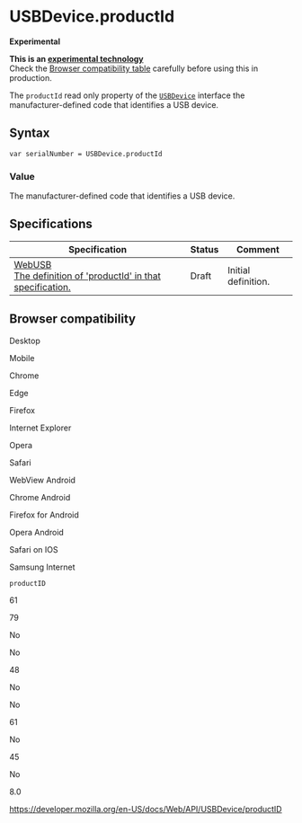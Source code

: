 USBDevice.productId
===================

**Experimental**

**This is an [experimental technology](https://developer.mozilla.org/en-US/docs/MDN/Guidelines/Conventions_definitions#experimental)**  
Check the [Browser compatibility table](#browser_compatibility) carefully before using this in production.

The `productId` read only property of the [`USBDevice`](../usbdevice) interface the manufacturer-defined code that identifies a USB device.

Syntax
------

    var serialNumber = USBDevice.productId

### Value

The manufacturer-defined code that identifies a USB device.

Specifications
--------------

<table><thead><tr class="header"><th>Specification</th><th>Status</th><th>Comment</th></tr></thead><tbody><tr class="odd"><td><a href="https://wicg.github.io/webusb/#dom-usbdevice-productid">WebUSB<br />
<span class="small">The definition of 'productId' in that specification.</span></a></td><td><span class="spec-draft">Draft</span></td><td>Initial definition.</td></tr></tbody></table>

Browser compatibility
---------------------

Desktop

Mobile

Chrome

Edge

Firefox

Internet Explorer

Opera

Safari

WebView Android

Chrome Android

Firefox for Android

Opera Android

Safari on IOS

Samsung Internet

`productID`

61

79

No

No

48

No

No

61

No

45

No

8.0

<a href="https://developer.mozilla.org/en-US/docs/Web/API/USBDevice/productID" class="_attribution-link">https://developer.mozilla.org/en-US/docs/Web/API/USBDevice/productID</a>
